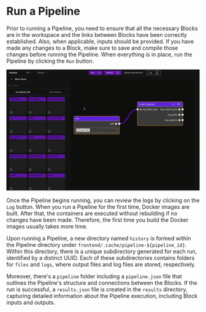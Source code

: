 # Run a Pipeline

Prior to running a Pipeline, you need to ensure that all the necessary Blocks are in the workspace and the links between
Blocks have been correctly established. Also, when applicable, inputs should be provided. If you have made any changes
to a Block, make sure to save and compile those changes before running the Pipeline. 
When everything is in place, run the Pipeline by
clicking the `Run` button.

![run-a-pipeline-example.gif](assets%2Frun-a-pipeline-example.gif)

Once the Pipeline begins running, you can review the logs by clicking on the `Log` button. When you run a Pipeline for 
the first time, Docker images are built. After that, the containers are executed without rebuilding if 
no changes have been made. Therefore, the first time you build the Docker images usually takes more time.

Upon running a Pipeline, a new directory named `history` is formed within the Pipeline directory under
`frontend/.cache/pipeline-${pipeline_id}`. Within this directory, there is a unique subdirectory generated 
for each run, identified by a distinct UUID. Each of these subdirectories contains folders for
`files` and `logs`, where output files and log files are stored, respectively.

Moreover, there's a `pipeline` folder including a `pipeline.json` file that outlines the Pipeline's structure 
and connections between the Blocks. If the run is successful, a `results.json` file is created in the `results`
directory, capturing detailed information about the Pipeline execution, including Block inputs and outputs.